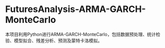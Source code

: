 # FuturesAnalysis-ARMA-GARCH-MonteCarlo
本项目利用Python进行ARMA-GARCH-MonteCarlo，包括数据预处理、统计检验、模型拟合、残差分析、预测及蒙特卡洛模拟。
